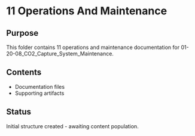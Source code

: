 # 11 Operations And Maintenance

## Purpose
This folder contains 11 operations and maintenance documentation for 01-20-08_CO2_Capture_System_Maintenance.

## Contents
- Documentation files
- Supporting artifacts

## Status
Initial structure created - awaiting content population.
